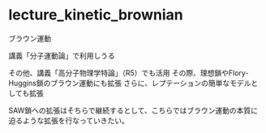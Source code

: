 # lecture_kinetic_brownian

ブラウン運動

講義「分子運動論」で利用しうる

その他、講義「高分子物理学特論」（R5）でも活用
その際、理想鎖やFlory-Huggins鎖のブラウン運動にも拡張
さらに、レプテーションの簡単なモデルとしても拡張

SAW鎖への拡張はそちらで継続するとして、こちらではブラウン運動の本質に迫るような拡張を行なっていきたい。